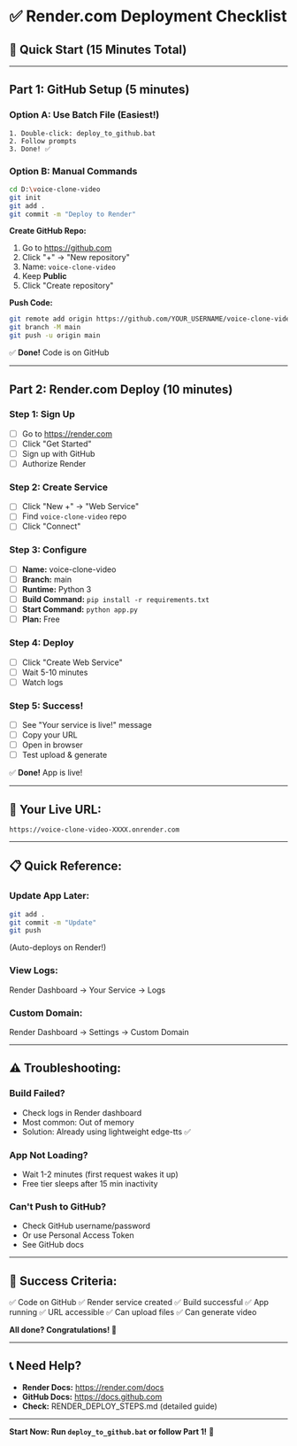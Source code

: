 # ✅ Render.com Deployment Checklist

## 🎯 Quick Start (15 Minutes Total)

---

## Part 1: GitHub Setup (5 minutes)

### Option A: Use Batch File (Easiest!)
```
1. Double-click: deploy_to_github.bat
2. Follow prompts
3. Done! ✅
```

### Option B: Manual Commands
```bash
cd D:\voice-clone-video
git init
git add .
git commit -m "Deploy to Render"
```

**Create GitHub Repo:**
1. Go to https://github.com
2. Click "+" → "New repository"
3. Name: `voice-clone-video`
4. Keep **Public**
5. Click "Create repository"

**Push Code:**
```bash
git remote add origin https://github.com/YOUR_USERNAME/voice-clone-video.git
git branch -M main
git push -u origin main
```

✅ **Done!** Code is on GitHub

---

## Part 2: Render.com Deploy (10 minutes)

### Step 1: Sign Up
- [ ] Go to https://render.com
- [ ] Click "Get Started"
- [ ] Sign up with GitHub
- [ ] Authorize Render

### Step 2: Create Service
- [ ] Click "New +" → "Web Service"
- [ ] Find `voice-clone-video` repo
- [ ] Click "Connect"

### Step 3: Configure
- [ ] **Name:** voice-clone-video
- [ ] **Branch:** main
- [ ] **Runtime:** Python 3
- [ ] **Build Command:** `pip install -r requirements.txt`
- [ ] **Start Command:** `python app.py`
- [ ] **Plan:** Free

### Step 4: Deploy
- [ ] Click "Create Web Service"
- [ ] Wait 5-10 minutes
- [ ] Watch logs

### Step 5: Success!
- [ ] See "Your service is live!" message
- [ ] Copy your URL
- [ ] Open in browser
- [ ] Test upload & generate

✅ **Done!** App is live!

---

## 🎊 Your Live URL:
```
https://voice-clone-video-XXXX.onrender.com
```

---

## 📋 Quick Reference:

### Update App Later:
```bash
git add .
git commit -m "Update"
git push
```
(Auto-deploys on Render!)

### View Logs:
Render Dashboard → Your Service → Logs

### Custom Domain:
Render Dashboard → Settings → Custom Domain

---

## ⚠️ Troubleshooting:

### Build Failed?
- Check logs in Render dashboard
- Most common: Out of memory
- Solution: Already using lightweight edge-tts ✅

### App Not Loading?
- Wait 1-2 minutes (first request wakes it up)
- Free tier sleeps after 15 min inactivity

### Can't Push to GitHub?
- Check GitHub username/password
- Or use Personal Access Token
- See GitHub docs

---

## 🎯 Success Criteria:

✅ Code on GitHub
✅ Render service created
✅ Build successful
✅ App running
✅ URL accessible
✅ Can upload files
✅ Can generate video

**All done? Congratulations! 🎉**

---

## 📞 Need Help?

- **Render Docs:** https://render.com/docs
- **GitHub Docs:** https://docs.github.com
- **Check:** RENDER_DEPLOY_STEPS.md (detailed guide)

---

**Start Now: Run `deploy_to_github.bat` or follow Part 1!** 🚀
